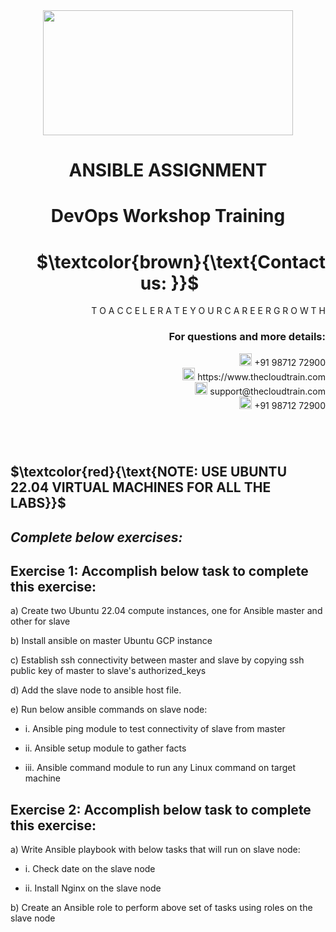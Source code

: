 <div align="center">
<img src=https://static.wixstatic.com/media/1c706c_a5df0ad56f894928bf858a74ba744b32~mv2.png/v1/fit/w_2500,h_1330,al_c/1c706c_a5df0ad56f894928bf858a74ba744b32~mv2.png width="400" height="200">
 </div>

# <div align="center"> ANSIBLE ASSIGNMENT </p>

# <div align="center"> DevOps Workshop Training </div>

# <div align="right"> $`\textcolor{brown}{\text{Contact us: }}`$  &emsp;&emsp;&emsp;&emsp;&emsp;&emsp;&emsp; </div>

<div align="right"> T O A C C E L E R A T E Y O U R C A R E E R G R O W T H </div>

### <div align="right"> For questions and more details: </div>

<div align="right"> <img src=https://w7.pngwing.com/pngs/759/922/png-transparent-telephone-logo-iphone-telephone-call-smartphone-phone-electronics-text-trademark-thumbnail.png width="20" height="20"> +91 98712 72900 </div>

<div align="right"> <img src=https://pbs.twimg.com/profile_images/1450734615946219520/jmBHQRRa_400x400.jpg width="20" height="20"> https://www.thecloudtrain.com </div>

<div align="right"> <img src=https://icons.iconarchive.com/icons/martz90/circle/512/email-icon.png width="20" height="20"> support@thecloudtrain.com </div>

<div align="right"> <img src=https://png.pngtree.com/png-vector/20221018/ourmid/pngtree-whatsapp-icon-png-image_6315990.png width="20" height="20"> +91 98712 72900 </div>

#
</br>

## $`\textcolor{red}{\text{NOTE: USE UBUNTU 22.04 VIRTUAL MACHINES FOR ALL THE LABS}}`$

## _Complete below exercises:_

## Exercise 1: Accomplish below task to complete this exercise:

a) Create two Ubuntu 22.04 compute instances, one for Ansible master and other for slave

b) Install ansible on master Ubuntu GCP instance

c) Establish ssh connectivity between master and slave by copying ssh public key of master to slave's authorized\_keys

d) Add the slave node to ansible host file.

e) Run below ansible commands on slave node:

- i. Ansible ping module to test connectivity of slave from master
  
- ii. Ansible setup module to gather facts
  
- iii. Ansible command module to run any Linux command on target machine

## Exercise 2: Accomplish below task to complete this exercise:

a) Write Ansible playbook with below tasks that will run on slave node:

- i. Check date on the slave node
  
- ii. Install Nginx on the slave node
  
b) Create an Ansible role to perform above set of tasks using roles on the slave node
